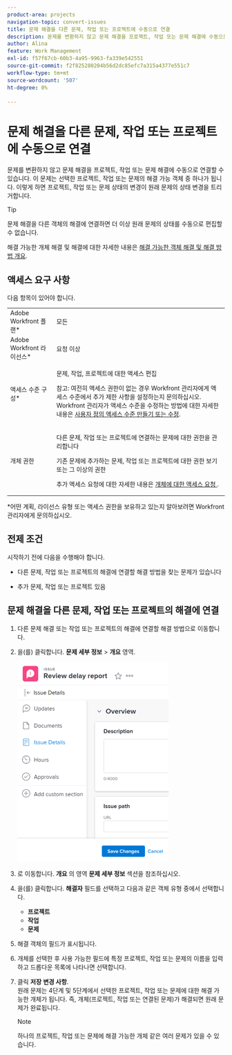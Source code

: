 ```yaml
---
product-area: projects
navigation-topic: convert-issues
title: 문제 해결을 다른 문제, 작업 또는 프로젝트에 수동으로 연결
description: 문제를 변환하지 않고 문제 해결을 프로젝트, 작업 또는 문제 해결에 수동으로 연결할 수 있습니다. 이 문제는 선택한 프로젝트, 작업 또는 문제의 해결 가능 객체 중 하나가 됩니다. 이렇게 하면 프로젝트, 작업 또는 문제 상태의 변경이 원래 문제의 상태 변경을 트리거합니다.
author: Alina
feature: Work Management
exl-id: f57f67cb-60b3-4a95-9963-fa339e542551
source-git-commit: f2f825280204b56d2dc85efc7a315a4377e551c7
workflow-type: tm+mt
source-wordcount: '507'
ht-degree: 0%

---
```


# 문제 해결을 다른 문제, 작업 또는 프로젝트에 수동으로 연결

문제를 변환하지 않고 문제 해결을 프로젝트, 작업 또는 문제 해결에 수동으로 연결할 수 있습니다. 이 문제는 선택한 프로젝트, 작업 또는 문제의 해결 가능 객체 중 하나가 됩니다. 이렇게 하면 프로젝트, 작업 또는 문제 상태의 변경이 원래 문제의 상태 변경을 트리거합니다.

>[!TIP]
>
>문제 해결을 다른 객체의 해결에 연결하면 더 이상 원래 문제의 상태를 수동으로 편집할 수 없습니다.

해결 가능한 개체 해결 및 해결에 대한 자세한 내용은 [해결 가능한 객체 해결 및 해결 방법 개요](../../../manage-work/issues/convert-issues/resolving-and-resolvable-objects.md).

## 액세스 요구 사항

다음 항목이 있어야 합니다.

<table style="table-layout:auto"> 
 <col> 
 <col> 
 <tbody> 
  <tr> 
   <td role="rowheader">Adobe Workfront 플랜*</td> 
   <td> <p>모든 </p> </td> 
  </tr> 
  <tr> 
   <td role="rowheader">Adobe Workfront 라이선스*</td> 
   <td> <p>요청 이상</p> </td> 
  </tr> 
  <tr> 
   <td role="rowheader">액세스 수준 구성*</td> 
   <td> <p>문제, 작업, 프로젝트에 대한 액세스 편집</p> <p>참고: 여전히 액세스 권한이 없는 경우 Workfront 관리자에게 액세스 수준에서 추가 제한 사항을 설정하는지 문의하십시오. Workfront 관리자가 액세스 수준을 수정하는 방법에 대한 자세한 내용은 <a href="../../../administration-and-setup/add-users/configure-and-grant-access/create-modify-access-levels.md" class="MCXref xref">사용자 정의 액세스 수준 만들기 또는 수정</a>.</p> </td> 
  </tr> 
  <tr> 
   <td role="rowheader">개체 권한</td> 
   <td> <p>다른 문제, 작업 또는 프로젝트에 연결하는 문제에 대한 권한을 관리합니다</p> <p>기존 문제에 추가하는 문제, 작업 또는 프로젝트에 대한 권한 보기 또는 그 이상의 권한</p> <p>추가 액세스 요청에 대한 자세한 내용은 <a href="../../../workfront-basics/grant-and-request-access-to-objects/request-access.md" class="MCXref xref">개체에 대한 액세스 요청 </a>.</p> </td> 
  </tr> 
 </tbody> 
</table>

&#42;어떤 계획, 라이선스 유형 또는 액세스 권한을 보유하고 있는지 알아보려면 Workfront 관리자에게 문의하십시오.

## 전제 조건

시작하기 전에 다음을 수행해야 합니다.

* 다른 문제, 작업 또는 프로젝트의 해결에 연결할 해결 방법을 찾는 문제가 있습니다

* 추가 문제, 작업 또는 프로젝트 있음

## 문제 해결을 다른 문제, 작업 또는 프로젝트의 해결에 연결

1. 다른 문제 해결 또는 작업 또는 프로젝트의 해결에 연결할 해결 방법으로 이동합니다.
1. 을(를) 클릭합니다. **문제 세부 정보** > **개요** 영역.

   ![](assets/qs-issue-details-icon-expanded-with-overview-section-350x462.png)

1. 로 이동합니다. **개요** 의 영역 **문제 세부 정보** 섹션을 참조하십시오.
1. 을(를) 클릭합니다. **해결자** 필드를 선택하고 다음과 같은 객체 유형 중에서 선택합니다.  

   * **프로젝트**
   * **작업**
   * **문제**

1. 해결 객체의 필드가 표시됩니다.
1. 개체를 선택한 후 사용 가능한 필드에 특정 프로젝트, 작업 또는 문제의 이름을 입력하고 드롭다운 목록에 나타나면 선택합니다.
1. 클릭 **저장** **변경 사항**.\
   원래 문제는 4단계 및 5단계에서 선택한 프로젝트, 작업 또는 문제에 대한 해결 가능한 개체가 됩니다. 즉, 개체(프로젝트, 작업 또는 연결된 문제)가 해결되면 원래 문제가 완료됩니다.

   >[!NOTE]
   >
   >하나의 프로젝트, 작업 또는 문제에 해결 가능한 개체 같은 여러 문제가 있을 수 있습니다.

 
